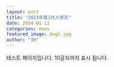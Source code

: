 ```yaml
---
layout: post
title: "2023年度1月入学式"
date: 2024-01-11
categories: news
featured_image: dog1.jpg
author: "3H"
---
```


테스트 페이지입니다. 10글자까지 표시 됩니다.
